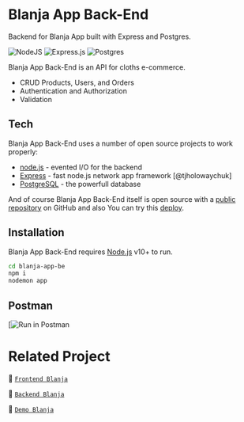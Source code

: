 # Blanja App Back-End

Backend for Blanja App built with Express and Postgres.

![NodeJS](https://img.shields.io/badge/node.js-6DA55F?style=for-the-badge&logo=node.js&logoColor=white) ![Express.js](https://img.shields.io/badge/express.js-%23404d59.svg?style=for-the-badge&logo=express&logoColor=%2361DAFB) ![Postgres](https://img.shields.io/badge/postgres-%23316192.svg?style=for-the-badge&logo=postgresql&logoColor=white)

Blanja App Back-End is an API for cloths e-commerce.

- CRUD Products, Users, and Orders
- Authentication and Authorization
- Validation

## Tech

Blanja App Back-End uses a number of open source projects to work properly:

- [node.js](https://nodejs.org/) - evented I/O for the backend
- [Express](https://expressjs.com/) - fast node.js network app framework [@tjholowaychuk]
- [PostgreSQL](https://www.postgresql.org/) - the powerfull database

And of course Blanja App Back-End itself is open source with a [public repository](https://github.com/abubakar-adeni) on GitHub and also You can try this [deploy](https://).

## Installation

Blanja App Back-End requires [Node.js](https://nodejs.org/) v10+ to run.

```sh
cd blanja-app-be
npm i
nodemon app
```

## Postman

[![Run in Postman](https://documenter.getpostman.com/view/20247883/2s946k6WDF)

# Related Project

:rocket: [`Frontend Blanja`](https://github.com/abubakar-adeni/blanja)

:rocket: [`Backend Blanja`](https://github.com/abubakar-adeni/blanja-app-be)

:rocket: [`Demo Blanja`](https://blanja-fe-zeta.vercel.app/)
